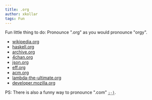```yaml
---
title: .org
author: xkollar
tags: Fun
---
```

Fun little thing to do: Pronounce ".org" as you would pronounce "orgy".

* [wikipedia.org](https://www.wikipedia.org/)
* [haskell.org](https://www.haskell.org/)
* [archive.org](https://archive.org/)
* [4chan.org](https://www.4chan.org/)
* [json.org](http://json.org/)
* [eff.org](https://www.eff.org/)
* [acm.org](https://www.acm.org/)
* [lambda-the-ultimate.org](http://lambda-the-ultimate.org/)
* [developer.mozilla.org](https://developer.mozilla.org/)

PS: There is also a funny way to pronounce ".com" <abbr title="😉 :wink:">`;-)`</abbr>.
